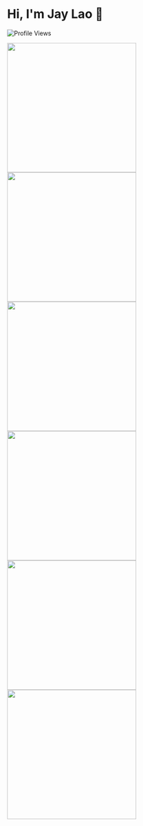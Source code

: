 # Hi, I'm Jay Lao 👋  
![Profile Views](https://komarev.com/ghpvc/?username=JayLao&color=red)

<img src="https://media.giphy.com/media/13HgwGsXF0aiGY/giphy.gif" width="300">   <img src="https://media.giphy.com/media/78XCFBGOlS6keY1Bil/giphy.gif" width="300">
<img src="https://media.giphy.com/media/qgQUggAC3Pfv687qPC/giphy.gif" width="300">  
<img src="https://media.giphy.com/media/26tn33aiTi1jkl6H6/giphy.gif" width="300">
<img src="https://media.giphy.com/media/l49JRQC9RNa5j35a8/giphy.gif" width="300">
<img src="https://media.giphy.com/media/1zJUoEOi6OGtnzHtn5/giphy.gif" width="300">
